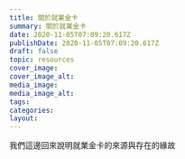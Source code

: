 ```yaml
---
title: 關於就業金卡
summary: 關於就業金卡
date: 2020-11-05T07:09:20.617Z
publishDate: 2020-11-05T07:09:20.617Z
draft: false
topic: resources
cover_image: 
cover_image_alt:
media_image:
media_image_alt:
tags:
categories:
layout:
---
```

我們這邊回來說明就業金卡的來源與存在的緣故